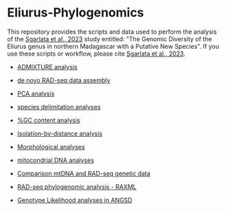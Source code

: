 # Eliurus-Phylogenomics

This repository provides the scripts and data used to perform the analysis of the [Sgarlata et al., 2023](https://www.biorxiv.org/content/10.1101/2022.10.21.513246v1) study entitled: "The Genomic Diversity of the Eliurus genus in northern Madagascar with a Putative New Species".
If you use these scripts or workflow, please cite [Sgarlata et al., 2023](https://www.biorxiv.org/content/10.1101/2022.10.21.513246v1).

* [ADMIXTURE analysis](ADMIXTURE)

* [de novo RAD-seq data assembly](main/stacks)

* [PCA analysis](main/pca)

* [species delimitation analyses](main/BPP_and_gdi)

* [%GC content analysis](main/GCcontent)

* [Isolation-by-distance analysis](main/IBD)

* [Morphological analyses](main/morphology)

* [mitocondrial DNA analyses](main/mtDNA_analyses)

* [Comparison mtDNA and RAD-seq genetic data](main/mtDNAvsRAD)

* [RAD-seq phylogenomic analysis - RAXML](main/RAXML)

* [Genotype Likelihood analyses in ANGSD](main/ANGSD)
